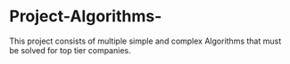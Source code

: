 # Project-Algorithms-
This project consists of multiple simple and complex Algorithms that must be solved for top tier companies.
